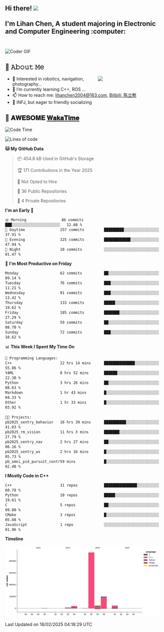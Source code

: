 <h2 align="left">
 <abc>
  <br>Hi there! <img src="https://user-images.githubusercontent.com/42378118/110234147-e3259600-7f4e-11eb-95be-0c4047144dea.gif" width="30"><br>
  <br> I'm Lihan Chen, A student majoring in Electronic and Computer Engineering :computer:<br>
  <br>
 </abc>
</h2>

<img align="center" src="https://media.giphy.com/media/SWoSkN6DxTszqIKEqv/giphy.gif" alt="Coder GIF" width="500">

## :book: 𝙰𝚋𝚘𝚞𝚝 𝙼𝚎

<img align="right" width="40%" src="https://github-readme-stats.vercel.app/api?username=LihanChen2004&show_icons=true&icon_color=CE1D2D&text_color=718096&bg_color=ffffff&hide_title=true" />

- 🌟 Interested in robotics, navigation, photography...
- 🌱 I’m currently learning C++, ROS ... 
- 📫 How to reach me: lihanchen2004@163.com, [Bilibili: 陈立憨](https://space.bilibili.com/170786212)
- 👯 INFJ, but eager to friendly socializing

## 📜 𝐀𝐖𝐄𝐒𝐎𝐌𝐄 [𝐖𝐚𝐤𝐚𝐓𝐢𝐦𝐞](https://github.com/anmol098/waka-readme-stats)

<!--START_SECTION:waka-->
![Code Time](http://img.shields.io/badge/Code%20Time-815%20hrs%2046%20mins-blue)

![Lines of code](https://img.shields.io/badge/From%20Hello%20World%20I%27ve%20Written-1.3%20million%20lines%20of%20code-blue)

**🐱 My GitHub Data** 

> 📦 454.8 kB Used in GitHub's Storage 
 > 
> 🏆 171 Contributions in the Year 2025
 > 
> 🚫 Not Opted to Hire
 > 
> 📜 36 Public Repositories 
 > 
> 🔑 4 Private Repositories 
 > 
**I'm an Early 🐤** 

```text
🌞 Morning                86 commits          ███░░░░░░░░░░░░░░░░░░░░░░   12.68 % 
🌆 Daytime                257 commits         █████████░░░░░░░░░░░░░░░░   37.91 % 
🌃 Evening                325 commits         ████████████░░░░░░░░░░░░░   47.94 % 
🌙 Night                  10 commits          ░░░░░░░░░░░░░░░░░░░░░░░░░   01.47 % 
```
📅 **I'm Most Productive on Friday** 

```text
Monday                   62 commits          ██░░░░░░░░░░░░░░░░░░░░░░░   09.14 % 
Tuesday                  76 commits          ███░░░░░░░░░░░░░░░░░░░░░░   11.21 % 
Wednesday                91 commits          ███░░░░░░░░░░░░░░░░░░░░░░   13.42 % 
Thursday                 133 commits         █████░░░░░░░░░░░░░░░░░░░░   19.62 % 
Friday                   185 commits         ███████░░░░░░░░░░░░░░░░░░   27.29 % 
Saturday                 59 commits          ██░░░░░░░░░░░░░░░░░░░░░░░   08.70 % 
Sunday                   72 commits          ███░░░░░░░░░░░░░░░░░░░░░░   10.62 % 
```


📊 **This Week I Spent My Time On** 

```text
💬 Programming Languages: 
C++                      22 hrs 14 mins      ██████████████░░░░░░░░░░░   55.86 % 
YAML                     8 hrs 52 mins       ██████░░░░░░░░░░░░░░░░░░░   22.30 % 
Python                   3 hrs 26 mins       ██░░░░░░░░░░░░░░░░░░░░░░░   08.63 % 
Markdown                 1 hr 43 mins        █░░░░░░░░░░░░░░░░░░░░░░░░   04.33 % 
Other                    1 hr 33 mins        █░░░░░░░░░░░░░░░░░░░░░░░░   03.92 % 

🐱‍💻 Projects: 
pb2025_sentry_behavior   16 hrs 39 mins      ██████████░░░░░░░░░░░░░░░   41.83 % 
pb2025_rm_vision         11 hrs 3 mins       ███████░░░░░░░░░░░░░░░░░░   27.79 % 
pb2025_sentry_nav        2 hrs 27 mins       ██░░░░░░░░░░░░░░░░░░░░░░░   06.16 % 
pb2025_sentry_ws         2 hrs 16 mins       █░░░░░░░░░░░░░░░░░░░░░░░░   05.73 % 
pb_omni_pid_pursuit_contr59 mins             █░░░░░░░░░░░░░░░░░░░░░░░░   02.48 % 
```

**I Mostly Code in C++** 

```text
C++                      31 repos            ███████████████░░░░░░░░░░   60.78 % 
Python                   10 repos            █████░░░░░░░░░░░░░░░░░░░░   19.61 % 
C                        5 repos             ██░░░░░░░░░░░░░░░░░░░░░░░   09.80 % 
CMake                    3 repos             █░░░░░░░░░░░░░░░░░░░░░░░░   05.88 % 
JavaScript               1 repo              ░░░░░░░░░░░░░░░░░░░░░░░░░   01.96 % 
```



**Timeline**

![Lines of Code chart](https://raw.githubusercontent.com/LihanChen2004/LihanChen2004/main/assets/bar_graph.png)


 Last Updated on 18/02/2025 04:18:29 UTC
<!--END_SECTION:waka-->

<!--
**LihanChen2004/LihanChen2004** is a ✨ _special_ ✨ repository because its `README.md` (this file) appears on your GitHub profile.

Here are some ideas to get you started:

- 🔭 I’m currently working on ...
- 🌱 I’m currently learning ...
- 👯 I’m looking to collaborate on ...
- 🤔 I’m looking for help with ...
- 💬 Ask me about ...
- 📫 How to reach me: ...
- 😄 Pronouns: ...
- ⚡ Fun fact: ...
-->

